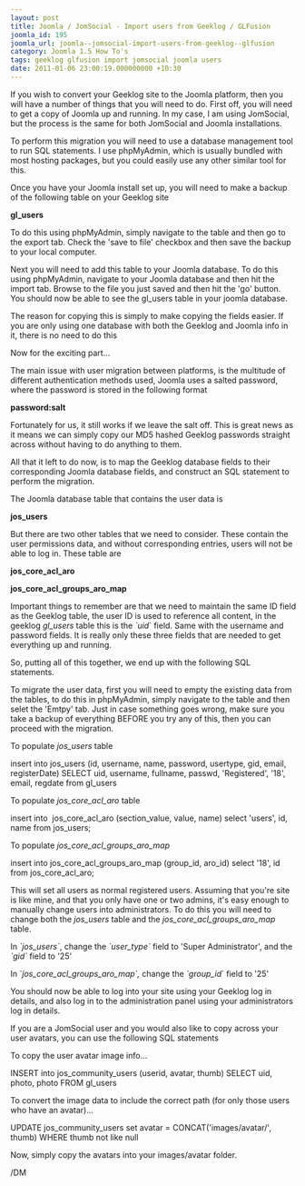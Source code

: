 ```yaml
---
layout: post
title: Joomla / JomSocial - Import users from Geeklog / GLFusion
joomla_id: 195
joomla_url: joomla--jomsocial-import-users-from-geeklog--glfusion
category: Joomla 1.5 How To's
tags: geeklog glfusion import jomsocial joomla users
date: 2011-01-06 23:00:19.000000000 +10:30
---
```

<p>If you wish to convert your Geeklog site to the Joomla platform, then you will have a number of things that you will need to do. First off, you will need to get a copy of Joomla up and running. In my case, I am using JomSocial, but the process is the same for both JomSocial and Joomla installations.</p>
<p>To perform this migration you will need to use a database management tool to run SQL statements. I use phpMyAdmin, which is usually bundled with most hosting packages, but you could easily use any other similar tool for this.</p>
<p>Once you have your Joomla install set up, you will need to make a backup of the following table on your Geeklog site</p>
<p><strong>gl_users</strong></p>
<p>To do this using phpMyAdmin, simply navigate to the table and then go to the export tab. Check the 'save to file' checkbox and then save the backup to your local computer.</p>
<p>Next you will need to add this table to your Joomla database. To do this using phpMyAdmin, navigate to your Joomla database and then hit the import tab. Browse to the file you just saved and then hit the 'go' button. You should now be able to see the gl_users table in your joomla database.</p>
<p>The reason for copying this is simply to make copying the fields easier. If you are only using one database with both the Geeklog and Joomla info in it, there is no need to do this</p>
<p>Now for the exciting part...</p>
<p>The main issue with user migration between platforms, is the multitude of different authentication methods used, Joomla uses a salted password, where the password is stored in the following format</p>
<p><strong>password:salt</strong></p>
<p>Fortunately for us, it still works if we leave the salt off. This is great news as it means we can simply copy our MD5 hashed Geeklog passwords straight across without having to do anything to them.</p>
<p>All that it left to do now, is to map the Geeklog database fields to their corresponding Joomla database fields, and construct an SQL statement to perform the migration.</p>
<p>The Joomla database table that contains the user data is</p>
<p><strong>jos_users</strong></p>
<p>But there are two other tables that we need to consider. These contain the user permissions data, and without corresponding entries, users will not be able to log in. These table are</p>
<p><strong>jos_core_acl_aro</strong></p>
<p><strong>jos_core_acl_groups_aro_map</strong></p>
<p>Important things to remember are that we need to maintain the same ID field as the Geeklog table, the user ID is used to reference all content, in the geeklog <em>gl_users</em> table this is the <em>`uid</em>` field. Same with the username and password fields. It is really only these three fields that are needed to get everything up and running.</p>
<p>So, putting all of this together, we end up with the following SQL statements.</p>
<p>To migrate the user data, first you will need to empty the existing data from the tables, to do this in phpMyAdmin, simply navigate to the table and then selet the 'Emtpy' tab. Just in case something goes wrong, make sure you take a backup of everything BEFORE you try any of this, then you can proceed with the migration.</p>
<p>To populate<em> jos_users</em> table</p>
<p class="code">insert into jos_users (id, username, name, password, usertype, gid, email, registerDate) SELECT uid, username, fullname, passwd, 'Registered', '18', email, regdate from gl_users</p>
<p>To populate <em>jos_core_acl_aro</em> table</p>
<p class="code">insert into&nbsp; jos_core_acl_aro (section_value, value, name) select 'users', id, name from jos_users;</p>
<p>To populate <em>jos_core_acl_groups_aro_map</em></p>
<p class="code">insert into jos_core_acl_groups_aro_map (group_id, aro_id) select '18', id from jos_core_acl_aro;</p>
<p>This will set all users as normal registered users. Assuming that you're site is like mine, and that you only have one or two admins, it's easy enough to manually change users into administrators.&nbsp;To do this you will need to change both the <em>jos_users</em> table and the <em>jos_core_acl_groups_aro_map</em> table.</p>
<p>In <em>`jos_users`</em>, change the <em>`user_type`</em> field to 'Super Administrator', and the <em>`gid`</em> field to '25'</p>
<p>In `<em>jos_core_acl_groups_aro_map`, </em>change the <em>`group_id</em>` field to '25'</p>
<p>You should now be able to log into your site using your Geeklog log in details, and also log in to the administration panel using your administrators log in details.</p>
<p>If you are a JomSocial user and you would also like to copy across your user avatars, you can use the following SQL statements</p>
<p>To copy the user avatar image info...</p>
<p class="code">INSERT into jos_community_users (userid, avatar, thumb) SELECT uid, photo, photo FROM gl_users</p>
<p>To convert the image data to include the correct path (for only those users who have an avatar)...</p>
<p class="code">UPDATE jos_community_users set avatar = CONCAT('images/avatar/', thumb) WHERE thumb not like null</p>
<p>Now, simply copy the avatars into your images/avatar folder.</p>
<p>/DM</p>
